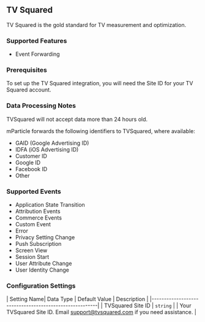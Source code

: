 
## TV Squared

TV Squared is the gold standard for TV measurement and optimization.

### Supported Features

* Event Forwarding

### Prerequisites

To set up the TV Squared integration, you will need the Site ID for your TV Squared account.

### Data Processing Notes

TVSquared will not accept data more than 24 hours old.

mParticle forwards the following identifiers to TVSquared, where available:

* GAID (Google Advertising ID)  
* IDFA (iOS Advertising ID)  
* Customer ID  
* Google ID  
* Facebook ID  
* Other

### Supported Events

* Application State Transition 
* Attribution Events 
* Commerce Events  
* Custom Event  
* Error 
* Privacy Setting Change
* Push Subscription
* Screen View  
* Session Start  
* User Attribute Change
* User Identity Change


### Configuration Settings


| Setting Name| Data Type | Default Value | Description |
|--------------------------------------------------------|
| TVSquared Site ID | `string` | | Your TVSquared Site ID. Email support@tvsquared.com if you need assistance. |



